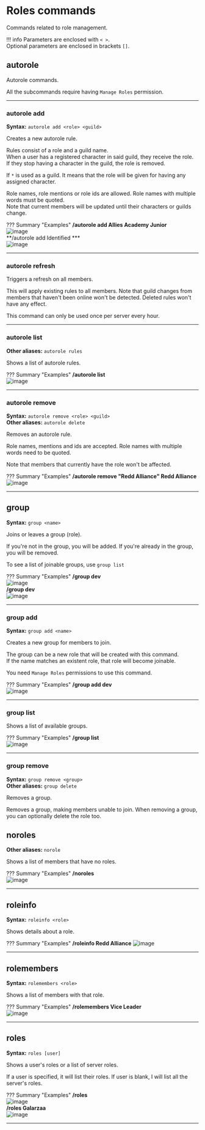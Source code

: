 # Roles commands
Commands related to role management.

!!! info
    Parameters are enclosed with `< >`.   
    Optional parameters are enclosed in brackets `[]`.

## autorole
Autorole commands.
        
All the subcommands require having `Manage Roles` permission.

----

### autorole add
**Syntax:** `autorole add <role> <guild>`

Creates a new autorole rule.

Rules consist of a role and a guild name.  
When a user has a registered character in said guild, they receive the role.  
If they stop having a character in the guild, the role is removed.

If `*` is used as a guild. It means that the role will be given for having any assigned character.

Role names, role mentions or role ids are allowed. Role names with multiple words must be quoted.  
Note that current members will be updated until their characters or guilds change.

??? Summary "Examples"
    **/autorole add Allies Academy Junior**  
    ![image](../assets/images/commands/autorole_add_1.png)  
    **/autorole add Identified ***  
    ![image](../assets/images/commands/autorole_add_2.png)

----

### autorole refresh

Triggers a refresh on all members.

This will apply existing rules to all members.
Note that guild changes from members that haven't been online won't be detected.
Deleted rules won't have any effect.

This command can only be used once per server every hour.

----

### autorole list
**Other aliases:** `autorole rules`

Shows a list of autorole rules.

??? Summary "Examples"
    **/autorole list**  
    ![image](../assets/images/commands/autorole_list.png)

----

### autorole remove
**Syntax:** `autorole remove <role> <guild>`  
**Other aliases:** `autorole delete`

Removes an autorole rule.

Role names, mentions and ids are accepted. Role names with multiple words need to be quoted.

Note that members that currently have the role won't be affected.

??? Summary "Examples"
    **/autorole remove "Redd Alliance" Redd Alliance**  
    ![image](../assets/images/commands/autorole_remove.png)

----

## group
**Syntax:** `group <name>`

Joins or leaves a group (role).

If you're not in the group, you will be added.
If you're already in the group, you will be removed.

To see a list of joinable groups, use `group list`

??? Summary "Examples"
    **/group dev**  
    ![image](../assets/images/commands/group_1.png)  
    **/group dev**  
    ![image](../assets/images/commands/group_2.png)

----

### group add
**Syntax:** `group add <name>`

Creates a new group for members to join.

The group can be a new role that will be created with this command.  
If the name matches an existent role, that role will become joinable.

You need `Manage Roles` permissions to use this command.

??? Summary "Examples"
    **/group add dev**  
    ![image](../assets/images/commands/group_add.png)  

----

### group list

Shows a list of available groups.

??? Summary "Examples"
    **/group list**  
    ![image](../assets/images/commands/group_list.png)

----

### group remove
**Syntax:** `group remove <group>`  
**Other aliases:** `group delete`

Removes a group.

Removes a group, making members unable to join.
When removing a group, you can optionally delete the role too.

## noroles
**Other aliases:** `norole`

Shows a list of members that have no roles.

??? Summary "Examples"
    **/noroles**  
    ![image](../assets/images/commands/noroles.png)

----

## roleinfo
**Syntax:** `roleinfo <role>`

Shows details about a role.

??? Summary "Examples"
    **/roleinfo Redd Alliance**
    ![image](../assets/images/commands/roleinfo.png)

----

## rolemembers
**Syntax:** `rolemembers <role>`

Shows a list of members with that role.

??? Summary "Examples"
    **/rolemembers Vice Leader**  
    ![image](../assets/images/commands/rolemembers.png)

----

## roles
**Syntax:** `roles [user]`

Shows a user's roles or a list of server roles.

If a user is specified, it will list their roles.
If user is blank, I will list all the server's roles.

??? Summary "Examples"
    **/roles**  
    ![image](../assets/images/commands/roles_1.png)  
    **/roles Galarzaa**  
    ![image](../assets/images/commands/roles_2.png)

----